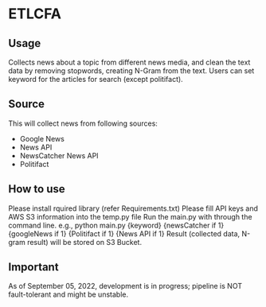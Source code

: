# ETLCFA

## Usage
Collects news about a topic from different news media, and clean the text data by removing stopwords, creating N-Gram from the text.
Users can set keyword for the articles for search (except politifact).

## Source
This will collect news from following sources:
  - Google News
  - News API
  - NewsCatcher News API
  - Politifact

## How to use
Please install rquired library (refer Requirements.txt)
Please fill API keys and AWS S3 information into the temp.py file
Run the main.py with through the command line.
  e.g., python main.py {keyword} {newsCatcher if 1} {googleNews if 1} {Politifact if 1} {News API if 1}
Result (collected data, N-gram result) will be stored on S3 Bucket.

## Important
As of September 05, 2022, development is in progress; pipeline is NOT fault-tolerant and might be unstable.
